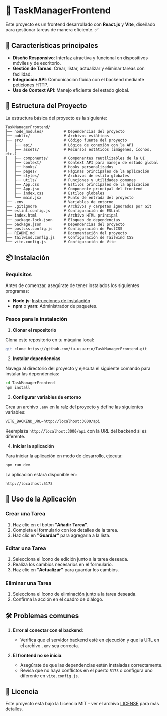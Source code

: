 # 🚀 TaskManagerFrontend

Este proyecto es un frontend desarrollado con **React.js** y **Vite**, diseñado para gestionar tareas de manera eficiente. ✅

## 🌟 Características principales

- **Diseño Responsivo**: Interfaz atractiva y funcional en dispositivos móviles y de escritorio.
- **Gestión de Tareas**: Crear, listar, actualizar y eliminar tareas con facilidad.
- **Integración API**: Comunicación fluida con el backend mediante peticiones HTTP.
- **Uso de Context API**: Manejo eficiente del estado global.

## 📁 Estructura del Proyecto

La estructura básica del proyecto es la siguiente:

```
TaskManagerFrontend/
├── node_modules/         # Dependencias del proyecto
├── public/               # Archivos estáticos
├── src/                  # Código fuente del proyecto
│   ├── api/              # Lógica de conexión con la API
│   ├── assets/           # Recursos estáticos (imágenes, íconos, etc.)
│   ├── components/       # Componentes reutilizables de la UI
│   ├── context/          # Context API para manejo de estado global
│   ├── hooks/            # Hooks personalizados
│   ├── pages/            # Páginas principales de la aplicación
│   ├── styles/           # Archivos de estilo globales
│   ├── utils/            # Funciones y utilidades comunes
│   ├── App.css           # Estilos principales de la aplicación
│   ├── App.jsx           # Componente principal del frontend
│   ├── index.css         # Estilos globales
│   └── main.jsx          # Punto de entrada del proyecto
├── .env                  # Variables de entorno
├── .gitignore            # Archivos y carpetas ignorados por Git
├── eslint.config.js      # Configuración de ESLint
├── index.html            # Archivo HTML principal
├── package-lock.json     # Bloqueo de dependencias
├── package.json          # Dependencias del proyecto
├── postcss.config.js     # Configuración de PostCSS
├── README.md             # Documentación del proyecto
├── tailwind.config.js    # Configuración de Tailwind CSS
└── vite.config.js        # Configuración de Vite
```

## 📦 Instalación

### Requisitos

Antes de comenzar, asegúrate de tener instalados los siguientes programas:

- **Node.js**: [Instrucciones de instalación](https://nodejs.org/)
- **npm** o **yarn**: Administrador de paquetes.

### Pasos para la instalación

1. **Clonar el repositorio**

Clona este repositorio en tu máquina local:

```bash
git clone https://github.com/tu-usuario/TaskManagerFrontend.git
```

2. **Instalar dependencias**

Navega al directorio del proyecto y ejecuta el siguiente comando para instalar las dependencias:

```bash
cd TaskManagerFrontend
npm install
```

3. **Configurar variables de entorno**

Crea un archivo `.env` en la raíz del proyecto y define las siguientes variables:

```env
VITE_BACKEND_URL=http://localhost:3000/api
```

Reemplaza `http://localhost:3000/api` con la URL del backend si es diferente.

4. **Iniciar la aplicación**

Para iniciar la aplicación en modo de desarrollo, ejecuta:

```bash
npm run dev
```

La aplicación estará disponible en:

```http
http://localhost:5173
```

## 🔧 Uso de la Aplicación

### Crear una Tarea

1. Haz clic en el botón **"Añadir Tarea"**.
2. Completa el formulario con los detalles de la tarea.
3. Haz clic en **"Guardar"** para agregarla a la lista.

### Editar una Tarea

1. Selecciona el ícono de edición junto a la tarea deseada.
2. Realiza los cambios necesarios en el formulario.
3. Haz clic en **"Actualizar"** para guardar los cambios.

### Eliminar una Tarea

1. Selecciona el ícono de eliminación junto a la tarea deseada.
2. Confirma la acción en el cuadro de diálogo.

## 🛠️ Problemas comunes

1. **Error al conectar con el backend**:

   - Verifica que el servidor backend esté en ejecución y que la URL en el archivo `.env` sea correcta.

2. **El frontend no se inicia**:
   - Asegúrate de que las dependencias estén instaladas correctamente.
   - Revisa que no haya conflictos en el puerto `5173` o configura uno diferente en `vite.config.js`.

## 📝 Licencia

Este proyecto está bajo la Licencia MIT - ver el archivo [LICENSE](LICENSE) para más detalles.

